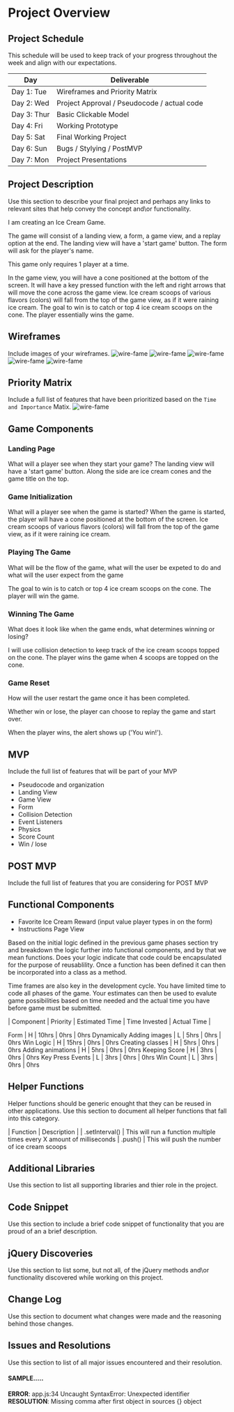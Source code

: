 # Project Overview

## Project Schedule

This schedule will be used to keep track of your progress throughout the week and align with our expectations.  

|  Day | Deliverable | 
|---|---| 
|Day 1: Tue| Wireframes and Priority Matrix|
|Day 2: Wed| Project Approval /  Pseudocode / actual code|
|Day 3: Thur| Basic Clickable Model |
|Day 4: Fri| Working Prototype |
|Day 5: Sat| Final Working Project |
|Day 6: Sun| Bugs / Stylying / PostMVP |
|Day 7: Mon| Project Presentations |


## Project Description

Use this section to describe your final project and perhaps any links to relevant sites that help convey the concept and\or functionality.

I am creating an Ice Cream Game. 

The game will consist of a landing view, a form, a game view, and a replay option at the end. 
The landing view will have a 'start game' button. The form will ask for the player's name. 

This game only requires 1 player at a time. 

In the game view, you will have a cone positioned at the bottom of the screen. It will have a key pressed function with the left and right arrows that will move the cone across the game view. Ice cream scoops of various flavors (colors) will fall from the top of the game view, as if it were raining ice cream. The goal to win is to catch or top 4 ice cream scoops on the cone. The player essentially wins the game.


## Wireframes

Include images of your wireframes. 
![wire-fame](http://res.cloudinary.com/daracell/image/upload/v1522243220/Images/fullPage.jpg "Full Page Wire Frame")
![wire-fame](http://res.cloudinary.com/daracell/image/upload/v1522243219/Images/form.jpg "Form View")
![wire-fame](http://res.cloudinary.com/daracell/image/upload/v1522243220/Images/landing.jpg "Landing View")
![wire-fame](http://res.cloudinary.com/daracell/image/upload/v1522243219/Images/game.jpg "Game View")
![wire-fame](http://res.cloudinary.com/daracell/image/upload/v1522243219/Images/alert.jpg "Alert")


## Priority Matrix

Include a full list of features that have been prioritized based on the `Time and Importance` Matix. 
![wire-fame](http://res.cloudinary.com/daracell/image/upload/v1522243220/Images/matrix.jpg "Matrix") 

## Game Components

### Landing Page
What will a player see when they start your game?
The landing view will have a 'start game' button. Along the side are ice cream cones and the game title on the top. 

### Game Initialization
What will a player see when the game is started? 
When the game is started, the player will have a cone positioned at the bottom of the screen. Ice cream scoops of various flavors (colors) will fall from the top of the game view, as if it were raining ice cream.

### Playing The Game
What will be the flow of the game, what will the user be expeted to do and what will the user expect from the game

The goal to win is to catch or top 4 ice cream scoops on the cone. The player will win the game.

### Winning The Game
What does it look like when the game ends, what determines winning or losing?


I will use collision detection to keep track of the ice cream scoops topped on the cone. The player wins the game when 4 scoops are topped on the cone. 

<!-- function collisionDetection() {
    for(c=0; c<iceCreamCount; c++) {
        for(d=0; d<scoopsDroppedCount; d++) {
            var cone = cone[c];
            // calculations
        }
    }
} -->



<!-- cone.addEventListener(' ',function(){
 let score = document.querySelector('.icecreamscore');

 if(points<10){
  // add 1 points every time an ice cream scoop is topped on the cone
    points +=10;
 score.innerText=points;
 // when the user scores 10... deliver the alert ('You win!')
} 
 -->
### Game Reset
How will the user restart the game once it has been completed.

Whether win or lose, the player can choose to replay the game and start over. 

When the player wins, the alert shows up ('You win!'). 

 

## MVP 

Include the full list of features that will be part of your MVP 
- Pseudocode and organization
- Landing View
- Game View
- Form
- Collision Detection
- Event Listeners
- Physics 
- Score Count
- Win / lose


## POST MVP

Include the full list of features that you are considering for POST MVP
## Functional Components

- Favorite Ice Cream Reward (input value player types in on the form)
- Instructions Page View

Based on the initial logic defined in the previous game phases section try and breakdown the logic further into functional components, and by that we mean functions.  Does your logic indicate that code could be encapsulated for the purpose of reusablility.  Once a function has been defined it can then be incorporated into a class as a method. 

Time frames are also key in the development cycle.  You have limited time to code all phases of the game.  Your estimates can then be used to evalute game possibilities based on time needed and the actual time you have before game must be submitted. 

| Component | Priority | Estimated Time | Time Invested | Actual Time |

Form  |  H   | 10hrs   | 0hrs  |   0hrs
Dynamically Adding images   |  L   | 5hrs   | 0hrs  |   0hrs
Win Logic   |  H   | 15hrs   | 0hrs  |   0hrs
Creating classes    |  H   | 5hrs   | 0hrs  |   0hrs
Adding animations   |  H   | 5hrs   | 0hrs  |   0hrs
Keeping Score |  H   | 3hrs   | 0hrs  |   0hrs
Key Press Events    |  L   | 3hrs   | 0hrs  |   0hrs
Win Count   |  L   | 3hrs   | 0hrs  |   0hrs



## Helper Functions
Helper functions should be generic enought that they can be reused in other applications. Use this section to document all helper functions that fall into this category.

| Function | Description | 
| .setInterval() | This will run a function multiple times every X amount of milliseconds
| .push() | This will push the number of ice cream scoops 
 

## Additional Libraries
 Use this section to list all supporting libraries and thier role in the project. 

## Code Snippet

Use this section to include a brief code snippet of functionality that you are proud of an a brief description.  

## jQuery Discoveries
 Use this section to list some, but not all, of the jQuery methods and\or functionality discovered while working on this project.

## Change Log
 Use this section to document what changes were made and the reasoning behind those changes.  

## Issues and Resolutions
 Use this section to list of all major issues encountered and their resolution.

#### SAMPLE.....
**ERROR**: app.js:34 Uncaught SyntaxError: Unexpected identifier                                
**RESOLUTION**: Missing comma after first object in sources {} object
